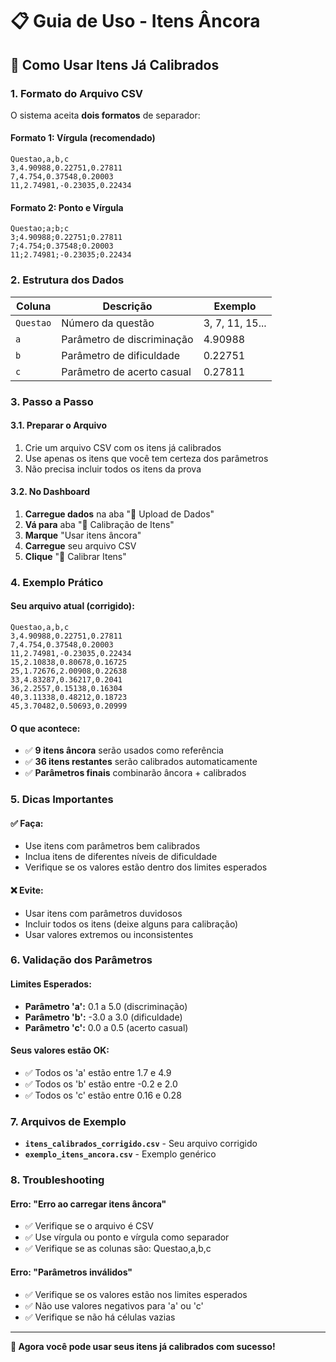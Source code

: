 # 📋 Guia de Uso - Itens Âncora

## 🔧 Como Usar Itens Já Calibrados

### **1. Formato do Arquivo CSV**

O sistema aceita **dois formatos** de separador:

#### **Formato 1: Vírgula (recomendado)**
```csv
Questao,a,b,c
3,4.90988,0.22751,0.27811
7,4.754,0.37548,0.20003
11,2.74981,-0.23035,0.22434
```

#### **Formato 2: Ponto e Vírgula**
```csv
Questao;a;b;c
3;4.90988;0.22751;0.27811
7;4.754;0.37548;0.20003
11;2.74981;-0.23035;0.22434
```

### **2. Estrutura dos Dados**

| Coluna | Descrição | Exemplo |
|--------|-----------|---------|
| `Questao` | Número da questão | 3, 7, 11, 15... |
| `a` | Parâmetro de discriminação | 4.90988 |
| `b` | Parâmetro de dificuldade | 0.22751 |
| `c` | Parâmetro de acerto casual | 0.27811 |

### **3. Passo a Passo**

#### **3.1. Preparar o Arquivo**
1. Crie um arquivo CSV com os itens já calibrados
2. Use apenas os itens que você tem certeza dos parâmetros
3. Não precisa incluir todos os itens da prova

#### **3.2. No Dashboard**
1. **Carregue dados** na aba "📁 Upload de Dados"
2. **Vá para** aba "🔧 Calibração de Itens"
3. **Marque** "Usar itens âncora"
4. **Carregue** seu arquivo CSV
5. **Clique** "🔧 Calibrar Itens"

### **4. Exemplo Prático**

#### **Seu arquivo atual (corrigido):**
```csv
Questao,a,b,c
3,4.90988,0.22751,0.27811
7,4.754,0.37548,0.20003
11,2.74981,-0.23035,0.22434
15,2.10838,0.80678,0.16725
25,1.72676,2.00908,0.22638
33,4.83287,0.36217,0.2041
36,2.2557,0.15138,0.16304
40,3.11338,0.48212,0.18723
45,3.70482,0.50693,0.20999
```

#### **O que acontece:**
- ✅ **9 itens âncora** serão usados como referência
- ✅ **36 itens restantes** serão calibrados automaticamente
- ✅ **Parâmetros finais** combinarão âncora + calibrados

### **5. Dicas Importantes**

#### **✅ Faça:**
- Use itens com parâmetros bem calibrados
- Inclua itens de diferentes níveis de dificuldade
- Verifique se os valores estão dentro dos limites esperados

#### **❌ Evite:**
- Usar itens com parâmetros duvidosos
- Incluir todos os itens (deixe alguns para calibração)
- Usar valores extremos ou inconsistentes

### **6. Validação dos Parâmetros**

#### **Limites Esperados:**
- **Parâmetro 'a':** 0.1 a 5.0 (discriminação)
- **Parâmetro 'b':** -3.0 a 3.0 (dificuldade)
- **Parâmetro 'c':** 0.0 a 0.5 (acerto casual)

#### **Seus valores estão OK:**
- ✅ Todos os 'a' estão entre 1.7 e 4.9
- ✅ Todos os 'b' estão entre -0.2 e 2.0
- ✅ Todos os 'c' estão entre 0.16 e 0.28

### **7. Arquivos de Exemplo**

- **`itens_calibrados_corrigido.csv`** - Seu arquivo corrigido
- **`exemplo_itens_ancora.csv`** - Exemplo genérico

### **8. Troubleshooting**

#### **Erro: "Erro ao carregar itens âncora"**
- ✅ Verifique se o arquivo é CSV
- ✅ Use vírgula ou ponto e vírgula como separador
- ✅ Verifique se as colunas são: Questao,a,b,c

#### **Erro: "Parâmetros inválidos"**
- ✅ Verifique se os valores estão nos limites esperados
- ✅ Não use valores negativos para 'a' ou 'c'
- ✅ Verifique se não há células vazias

---

**🎯 Agora você pode usar seus itens já calibrados com sucesso!**
